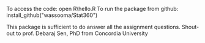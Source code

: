 To access the code: open R\hello.R
To run the package from github: install_github("wassooma/Stat360")

This package is sufficient to do answer all the assignment questions.
Shout-out to prof. Debaraj Sen, PhD from Concordia University

